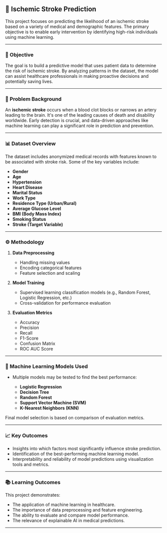 ## 🧠 Ischemic Stroke Prediction

This project focuses on predicting the likelihood of an ischemic stroke based on a variety of medical and demographic features. The primary objective is to enable early intervention by identifying high-risk individuals using machine learning.

---

### 📌 Objective

The goal is to build a predictive model that uses patient data to determine the risk of ischemic stroke. By analyzing patterns in the dataset, the model can assist healthcare professionals in making proactive decisions and potentially saving lives.

---

### 🧬 Problem Background

An **ischemic stroke** occurs when a blood clot blocks or narrows an artery leading to the brain. It's one of the leading causes of death and disability worldwide. Early detection is crucial, and data-driven approaches like machine learning can play a significant role in prediction and prevention.

---

### 📊 Dataset Overview

The dataset includes anonymized medical records with features known to be associated with stroke risk. Some of the key variables include:

* **Gender**
* **Age**
* **Hypertension**
* **Heart Disease**
* **Marital Status**
* **Work Type**
* **Residence Type (Urban/Rural)**
* **Average Glucose Level**
* **BMI (Body Mass Index)**
* **Smoking Status**
* **Stroke (Target Variable)**

---

### ⚙️ Methodology

1. **Data Preprocessing**

   * Handling missing values
   * Encoding categorical features
   * Feature selection and scaling

2. **Model Training**

   * Supervised learning classification models (e.g., Random Forest, Logistic Regression, etc.)
   * Cross-validation for performance evaluation

3. **Evaluation Metrics**

   * Accuracy
   * Precision
   * Recall
   * F1-Score
   * Confusion Matrix
   * ROC AUC Score

---

### 🧠 Machine Learning Models Used

* Multiple models may be tested to find the best performance:

  * **Logistic Regression**
  * **Decision Tree**
  * **Random Forest**
  * **Support Vector Machine (SVM)**
  * **K-Nearest Neighbors (KNN)**

Final model selection is based on comparison of evaluation metrics.

---

### 📈 Key Outcomes

* Insights into which factors most significantly influence stroke prediction.
* Identification of the best-performing machine learning model.
* Interpretability and reliability of model predictions using visualization tools and metrics.

---

### 📚 Learning Outcomes

This project demonstrates:

* The application of machine learning in healthcare.
* The importance of data preprocessing and feature engineering.
* The ability to evaluate and compare model performance.
* The relevance of explainable AI in medical predictions.

---


